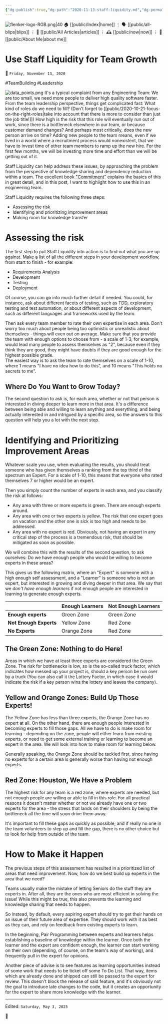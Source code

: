 ```yaml
---
{"dg-publish":true,"dg-path":"2020-11-13-staff-liquidity.md","dg-permalink":"2020/11/13/staff-liquidity/","permalink":"/2020/11/13/staff-liquidity/","title":"Use Staff Liquidity for Team Growth","created":"2020-11-13T00:00:00","updated":"2025-05-03T09:59:53"}
---
```



<div class="transclusion internal-embed is-loaded"><div class="markdown-embed">




![flenker-logo-RGB.png|40](/img/user/attachments/flenker-logo-RGB.png)
🏠 [[public/Index\|home]]  ⋮ 🗣️ [[public/all-blips\|blips]] ⋮  📝 [[public/All Articles\|articles]]  ⋮ 🕰️ [[public/now\|now]] ⋮ 🪪 [[public/About Me\|about me]]


</div></div>


# Use Staff Liquidity for Team Growth
<p><span>📆 <code>Friday, November 13, 2020</code></span></p>
#TeamBuilding #Leadership

![data_points.png](/img/user/attachments/data_points.png)
It's a typical complaint from any Engineering Team: We are too small, we need
more people to deliver high quality software faster. From the team leadership
perspective, things get complicated fast: What kind of roles do we need to fill?
(Don't forget to [[public/2020-10-21-focus-on-the-right-roles\|take into account that there is more to consider than just the job title!]]) How high is the
risk that this role will eventually run out of work, since there is a bottleneck
elsewhere in our team, or because customer demand changes? And perhaps most
critically, does the new person arrive on time? Adding new people to the team
means, even if we lived in a world where a recruitment process would
nonexistent, that we have to invest time of other team members to ramp up the
new hire. For the first few months, we will be investing more time and effort
than we will be getting out of it.

Staff Liquidity can help address these issues, by approaching the problem from
the perspective of knowledge sharing and dependency reduction within a team. The
excellent book ["Commitment"](https://www.amazon.com/Commitment-Novel-about-Managing-Project/dp/9462410038/ref=sr_1_1?dchild=1&keywords=commitment+novel&qid=1604002115&sr=8-1) explains the basics of this in great detail, and in this post, I want to highlight how to use this in an engineering team.

Staff Liquidity requires the following three steps:
- Assessing the risk
- Identifying and prioritizing improvement areas
- Making room for knowledge transfer

# Assessing the risk
The first step to put Staff Liquidity into action is to find out what you are up
against. Make a list of all the different steps in your development workflow,
from start to finish - for example:

- Requirements Analysis
- Development
- Testing
- Deployment

Of course, you can go into much further detail if needed. You could, for
instance, ask about different facets of testing, such as TDD, exploratory
testing and test automation, or about different aspects of development, such as
different languages and frameworks used by the team.

Then ask every team member to rate their own expertise in each area. Don't worry
too much about people being too optimistic or unrealistic about themselves -
things will even out on average. Make sure that you provide the team with enough
options to choose from - a scale of 1-3, for example, would lead many people to
assess themselves as "2", because even if they think they are good, they might
have doubts if they are good enough for the highest possible grade.  
The easiest way is to ask the team to rate themselves on a scale of 1-10, where
1 means "I have no idea how to do this", and 10 means "This holds no secrets to
me".

## Where Do You Want to Grow Today?
The second question to ask is, for each area, whether or not that person is
interested in diving deeper to learn more in that area. It's a difference
between being able and willing to learn anything and everything, and being
actually interested in and intrigued by a specific area, so the answers to this
question will help you a lot with the next step.

# Identifying and Prioritizing Improvement Areas
Whatever scale you use, when evaluating the results, you should treat someone
who has given themselves a ranking from the top third of the spectrum an Expert.
For a scale of 1-10, this means that everyone who rated themselves 7 or higher
would be an expert.

Then you simply count the number of experts in each area, and you classify the
risk at follows:
- Any area with three or more experts is green. There are enough experts around.
- Any area with one or two experts is yellow. The risk that one expert goes on
  vacation and the other one is sick is too high and needs to be addressed.
- Any area with no expert is red. Obviously, not having an expert in any
  critical step of the process is a tremendous risk, that should be mitigated as
  soon as possible.

We will combine this with the results of the second question, to ask ourselves:
Do we have enough people who would be willing to become experts in these areas?

This gives us the following matrix, where an "Expert" is someone with a high
enough self assessment, and a "Learner" is someone who is not an expert, but
interested in growing and diving deeper in that area. We say that we _don't have
enough learners_ if not enough people are interested in learning to generate
enough experts.

|                           | **Enough Learners**   | **Not Enough Learners** |
| ---|---|---|
| **Enough experts**        |   Green Zone          | Green Zone |
| **Not Enough Experts**    |   Yellow Zone         | Red Zone |
| **No Experts**            |   Orange Zone         | Red Zone |

## The Green Zone: Nothing to do Here!
Areas in which we have at least three experts are considered the Green Zone. The
risk for bottlenecks is low, so is the so-called truck factor, which indicates
how messed up your project is, should a key person be run over by a truck (You
can also call it the Lottery Factor, in which case it would indicate the risk if
a key person wins the lottery and leaves the company).

## Yellow and Orange Zones: Build Up Those Experts!
The Yellow Zone has less than three experts, the Orange Zone has no expert at
all. On the other hand, there are enough people interested in becoming experts
to fill those gaps. All we have to do is make room for learning - depending on
the zone, people will either learn from existing experts, or need to get some
external training or learning to become an expert in the area. We will look into
how to make room for learning below.

Generally speaking, the Orange Zone should be tackled first, since having no
experts for a certain area is generally worse than having not enough experts.

## Red Zone: Houston, We Have a Problem
The highest risk for any team is a red zone, where experts are needed, but not
enough people are willing or able to fill in this role. For all practical
reasons it doesn't matter whether or not we already have one or two experts for
the area - the stress that lands on their shoulders by being the bottleneck all
the time will soon drive them away.

It's important to fill these gaps as quickly as possible, and if really no one
in the team volunteers to step up and fill the gap, there is no other choice but
to look for help from outside of the team.

# How to Make it Happen
The previous steps of this assessment has resulted in a prioritized list of
areas that need improvement. Now, how do we best build up experts in the area
that we need?

Teams usually make the mistake of letting Seniors do the stuff they are experts
in. After all, they are the ones who are most efficient in solving the issue!
While this might be true, this also prevents the learning and knowledge sharing
that needs to happen.

So instead, by default, every aspiring expert should try to get their hands on
an issue of their future area of expertise. They should work with it as best as
they can, and rely on feedback from existing experts to learn.

In the beginning, Pair Programming between experts and learners helps
establishing a baseline of knowledge within the learner. Once both the learner
and the expert are confident enough, the learner can start working on their own
(depending, of course, on the team's way of working), and frequently pull in the
expert for opinions.

Another piece of advise is to see features as learning opportunities instead of
some work that needs to be ticket off some To Do List. That way, items which are
already done and shipped can still be passed to the expert for review. This
doesn't block the release of said feature, and it's obviously not the goal to
introduce late changes to the code, but it creates an opportunity for the expert
to share more knowledge with the learner.

- - -
<p><span>Edited: <code>Saturday, May 3, 2025</code></span></p>

👾
